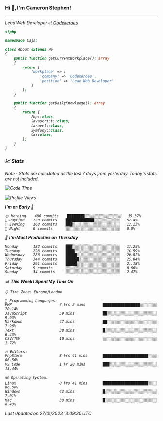 ### Hi 👋, I'm Cameron Stephen!
<hr>
<p><em>Lead Web Developer at <a href="https://codeheroes.co.uk">Codeheroes</a></p>


```php
<?php

namespace Cajs;

class About extends Me
{
    public function getCurrentWorkplace(): array
    {
        return [
            'workplace' => [
                'company' => 'Codeheroes',
                'position' => 'Lead Web Developer'
            ]
        ];
    }

    public function getDailyKnowledge(): array
    {
        return [
            Php::class,
            Javascript::class,
            Laravel::class,
            Symfony::class,
            Go::class,
        ];
    }
}
```

### 📈 Stats
<p><em>Note - Stats are calculated as the last 7 days from yesterday. Today's stats are not included.</em></p>


<!--START_SECTION:waka-->
![Code Time](http://img.shields.io/badge/Code%20Time-3%2C248%20hrs%2036%20mins-blue)

![Profile Views](http://img.shields.io/badge/Profile%20Views-0-blue)

**I'm an Early 🐤** 

```text
🌞 Morning    486 commits    ████████░░░░░░░░░░░░░░░░░   35.37% 
🌆 Daytime    720 commits    █████████████░░░░░░░░░░░░   52.4% 
🌃 Evening    168 commits    ███░░░░░░░░░░░░░░░░░░░░░░   12.23% 
🌙 Night      0 commits      ░░░░░░░░░░░░░░░░░░░░░░░░░   0.0%

```
📅 **I'm Most Productive on Thursday** 

```text
Monday       182 commits    ███░░░░░░░░░░░░░░░░░░░░░░   13.25% 
Tuesday      228 commits    ████░░░░░░░░░░░░░░░░░░░░░   16.59% 
Wednesday    286 commits    █████░░░░░░░░░░░░░░░░░░░░   20.82% 
Thursday     344 commits    ██████░░░░░░░░░░░░░░░░░░░   25.04% 
Friday       291 commits    █████░░░░░░░░░░░░░░░░░░░░   21.18% 
Saturday     9 commits      ░░░░░░░░░░░░░░░░░░░░░░░░░   0.66% 
Sunday       34 commits     ░░░░░░░░░░░░░░░░░░░░░░░░░   2.47%

```


📊 **This Week I Spent My Time On** 

```text
⌚︎ Time Zone: Europe/London

💬 Programming Languages: 
PHP                      7 hrs 2 mins        █████████████████░░░░░░░░   70.14% 
JavaScript               59 mins             ██░░░░░░░░░░░░░░░░░░░░░░░   9.93% 
Markdown                 47 mins             ██░░░░░░░░░░░░░░░░░░░░░░░   7.96% 
Text                     38 mins             █░░░░░░░░░░░░░░░░░░░░░░░░   6.43% 
CSV/TSV                  10 mins             ░░░░░░░░░░░░░░░░░░░░░░░░░   1.72%

🔥 Editors: 
PhpStorm                 8 hrs 41 mins       █████████████████████░░░░   86.56% 
VS Code                  1 hr 20 mins        ███░░░░░░░░░░░░░░░░░░░░░░   13.44%

💻 Operating System: 
Linux                    8 hrs 41 mins       █████████████████████░░░░   86.56% 
Windows                  42 mins             █░░░░░░░░░░░░░░░░░░░░░░░░   7.01% 
Mac                      38 mins             █░░░░░░░░░░░░░░░░░░░░░░░░   6.43%

```


 Last Updated on 27/01/2023 13:09:30 UTC
<!--END_SECTION:waka-->
